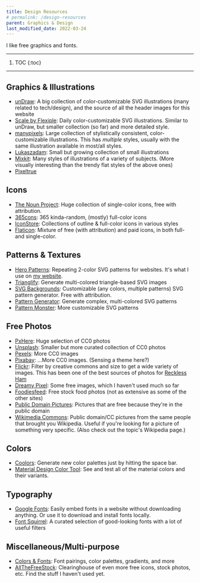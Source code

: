 ```yaml
---
title: Design Resources
# permalink: /design-resources
parent: Graphics & Design
last_modified_date: 2022-03-24
---
```


I like free graphics and fonts.

---

1. TOC
{:toc}

---


## Graphics & Illustrations

- [unDraw](https://undraw.co/illustrations): A big collection of color-customizable SVG illustrations (many related to tech/design), and the source of all the header images for this website
- [Scale by Flexiple](https://2.flexiple.com/scale/all-illustrations): Daily color-customizable SVG illustrations. Similar to unDraw, but smaller collection (so far) and more detailed style.
- [manypixels](https://gallery.manypixels.co/): Large collection of stylistically consistent, color-customizable illustrations. This has *multiple* styles, usually with the same illustration available in most/all styles.
- [Lukaszadam](https://lukaszadam.com/illustrations): Small but growing collection of small illustrations
- [Mixkit](https://mixkit.co/free-stock-art/): Many styles of illustrations of a variety of subjects. (More visually interesting than the trendy flat styles of the above ones)
- [Pixeltrue](https://www.pixeltrue.com/free-illustrations)

## Icons

- [The Noun Project](https://thenounproject.com/): Huge collection of single-color icons, free with attribution.
- [365cons](http://www.365cons.com/): 365 kinda-random, (mostly) full-color icons
- [IconStore](https://iconstore.co/): Collections of outline & full-color icons in various styles
- [Flaticon](https://www.flaticon.com/): Mixture of free (with attribution) and paid icons, in both full- and single-color.

## Patterns & Textures

- [Hero Patterns](https://www.heropatterns.com/): Repeating 2-color SVG patterns for websites. It's what I use on [my website](https://juliaebert.com).
- [Trianglify](https://trianglify.io/): Generate multi-colored triangle-based SVG images
- [SVG Backgrounds](https://www.svgbackgrounds.com/): Customizable (any colors, multiple patterns) SVG pattern generator. Free with attribution.
- [Pattern Generator](https://beautifuldingbats.com/pattern-generator/): Generate complex, multi-colored SVG patterns
- [Pattern Monster](https://pattern.monster/): More customizable SVG patterns

## Free Photos

- [PxHere](https://pxhere.com/): Huge selection of CC0 photos
- [Unsplash](https://unsplash.com/): Smaller but more curated collection of CC0 photos
- [Pexels](https://www.pexels.com/): More CC0 images
- [Pixabay](https://pixabay.com/): ...More CC0 images. (Sensing a theme here?)
- [Flickr](https://www.flickr.com/): Filter by creative commons and size to get a wide variety of images. This has been one of the best sources of photos for [Reckless Ham](https://recklessham.com/)
- [Dreamy Pixel](http://dreamypixel.com/gallery-of-free-photograhs-images/): Some free images, which I haven't used much so far
- [Foodiesfeed](https://www.foodiesfeed.com/): Free stock food photos (not as extensive as some of the other sites)
- [Public Domain Pictures](https://www.publicdomainpictures.net/en/): Pictures that are free because they're in the public domain
- [Wikimedia Commons](https://commons.wikimedia.org/wiki/Main_Page): Public domain/CC pictures from the same people that brought you Wikipedia. Useful if you're looking for a picture of something very specific. (Also check out the topic's Wikipedia page.)

## Colors

- [Coolors](https://coolors.co/app): Generate new color palettes just by hitting the space bar.
- [Material Design Color Tool](https://material.io/resources/color/): See and test all of the material colors and their variants.

## Typography

- [Google Fonts](https://fonts.google.com/): Easily embed fonts in a website without downloading anything. Or use it to download and install fonts locally.
- [Font Squirrel](https://www.fontsquirrel.com/): A curated selection of good-looking fonts with a lot of useful filters

## Miscellaneous/Multi-purpose

- [Colors & Fonts](https://www.colorsandfonts.com/): Font pairings, color palettes, gradients, and more
- [AllTheFreeStock](https://allthefreestock.com/): Clearinghouse of even more free icons, stock photos, etc. Find the stuff I haven't used yet.